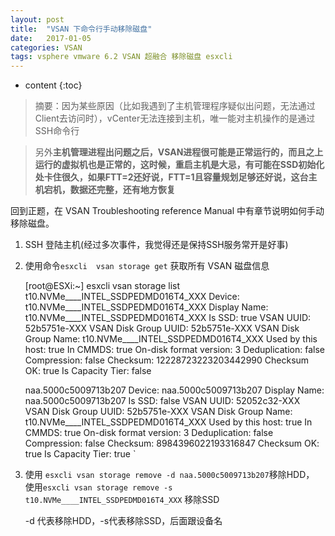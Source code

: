 ```yaml
---
layout: post
title:  "VSAN 下命令行手动移除磁盘"
date:   2017-01-05
categories: VSAN
tags: vsphere vmware 6.2 VSAN 超融合 移除磁盘 esxcli
---
```


* content
{:toc}
> 摘要：因为某些原因（比如我遇到了主机管理程序疑似出问题，无法通过Client去访问时），vCenter无法连接到主机，唯一能对主机操作的是通过SSH命令行

> 另外**主机管理进程出问题之后，VSAN进程很可能是正常运行的，而且之上运行的虚拟机也是正常的，这时候，重启主机是大忌，有可能在SSD初始化处卡住很久，如果FTT=2还好说，FTT=1且容量规划足够还好说，这台主机宕机，数据还完整，还有地方恢复**

回到正题，在 VSAN Troubleshooting reference Manual 中有章节说明如何手动移除磁盘。

1. SSH 登陆主机(经过多次事件，我觉得还是保持SSH服务常开是好事)

2. 使用命令`esxcli  vsan storage get` 获取所有 VSAN 磁盘信息
   
   [root@ESXi:~] esxcli vsan storage list
   t10.NVMe____INTEL_SSDPEDMD016T4_XXX
   Device: t10.NVMe____INTEL_SSDPEDMD016T4_XXX
   Display Name: t10.NVMe____INTEL_SSDPEDMD016T4_XXX
   Is SSD: true
   VSAN UUID: 52b5751e-XXX
   VSAN Disk Group UUID: 52b5751e-XXX
   VSAN Disk Group Name: t10.NVMe____INTEL_SSDPEDMD016T4_XXX
   Used by this host: true
   In CMMDS: true
   On-disk format version: 3
   Deduplication: false
   Compression: false
   Checksum: 12228723223203442990
   Checksum OK: true
   Is Capacity Tier: false

   naa.5000c5009713b207
   Device: naa.5000c5009713b207
   Display Name: naa.5000c5009713b207
   Is SSD: false
   VSAN UUID: 52052c32-XXX
   VSAN Disk Group UUID: 52b5751e-XXX
   VSAN Disk Group Name: t10.NVMe____INTEL_SSDPEDMD016T4_XXX
   Used by this host: true
   In CMMDS: true
   On-disk format version: 3
   Deduplication: false
   Compression: false
   Checksum: 8984396022193316847
   Checksum OK: true
   Is Capacity Tier: true `


3. 使用 `esxcli vsan storage remove -d naa.5000c5009713b207`移除HDD，
使用`esxcli vsan storage remove -s t10.NVMe____INTEL_SSDPEDMD016T4_XXX` 移除SSD

      -d 代表移除HDD，-s代表移除SSD，后面跟设备名
